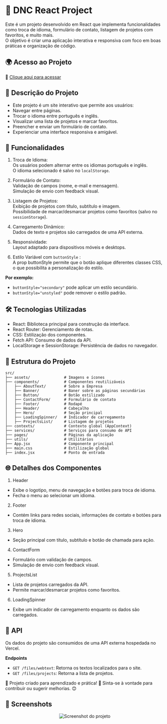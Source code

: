 # 🚀 DNC React Project
Este é um projeto desenvolvido em React que implementa funcionalidades como troca de idioma, formulário de contato, listagem de projetos com favoritos, e muito mais. <br/>
O objetivo é criar uma aplicação interativa e responsiva com foco em boas práticas e organização de código.

## 🌍 Acesso ao Projeto

🔗 [Clique aqui para acessar](https://dnc-react-project.vercel.app/)

## 📱 Descrição do Projeto

- Este projeto é um site interativo que permite aos usuários:
- Navegar entre páginas.
- Trocar o idioma entre português e inglês.
- Visualizar uma lista de projetos e marcar favoritos.
- Preencher e enviar um formulário de contato.
- Experienciar uma interface responsiva e amigável.

## 📌 Funcionalidades

1. Troca de Idioma:<br/>
  Os usuários podem alternar entre os idiomas português e inglês.<br/>
  O idioma selecionado é salvo no `localStorage`.<br/>

2. Formulário de Contato:<br/>
Validação de campos (nome, e-mail e mensagem).<br/>
Simulação de envio com feedback visual.<br/>

3. Listagem de Projetos:<br/>
Exibição de projetos com título, subtítulo e imagem.<br/>
Possibilidade de marcar/desmarcar projetos como favoritos (salvo no `sessionStorage`).

4. Carregamento Dinâmico:<br/>
Dados de texto e projetos são carregados de uma API externa.<br/>

5. Responsividade:<br/>
Layout adaptado para dispositivos móveis e desktops.<br/>

6. Estilo Variável com `buttonStyle` :<br/>
A prop buttonStyle permite que o botão aplique diferentes classes CSS, o que possibilita a personalização do estilo.<br/>

**Por exemplo:**<br/>
* `buttonStyle="secondary"` pode aplicar um estilo secundário.<br/>
* `buttonStyle="unstyled"` pode remover o estilo padrão.<br/>

## 🛠️ Tecnologias Utilizadas

* React: Biblioteca principal para construção da interface.
* React Router: Gerenciamento de rotas.
* CSS: Estilização dos componentes.
* Fetch API: Consumo de dados da API.
* LocalStorage e SessionStorage: Persistência de dados no navegador.

## 📂 Estrutura do Projeto

```
src/
├── assets/               # Imagens e ícones
├── components/           # Componentes reutilizáveis
│   ├── AboutText/        # Sobre a Empresa
│   ├── Banner/           # Baner sobre as páginas secundárias
│   ├── Button/           # Botão estilizado
│   ├── ContactForm/      # Formulário de contato
│   ├── Footer/           # Rodapé
│   ├── Header/           # Cabeçalho
│   ├── Hero/             # Seção principal
│   ├── LoadingSpinner/   # Indicador de carregamento
│   ├── ProjectsList/     # Listagem de projetos
├── contexts/             # Contexto global (AppContext)
├── services/             # Serviços para consumo de API
├── pages/                # Páginas da aplicação
├── utils/                # Utilitários
├── App.jsx               # Componente principal
├── main.css              # Estilização global
├── index.jsx             # Ponto de entrada

```

## 🌐 Detalhes dos Componentes
1. Header
 * Exibe o logotipo, menu de navegação e botões para troca de idioma.
 * Fecha o menu ao selecionar um idioma.
2. Footer
 * Contém links para redes sociais, informações de contato e botões para troca de idioma.
3. Hero
 * Seção principal com título, subtítulo e botão de chamada para ação.
4. ContactForm
 * Formulário com validação de campos.
 * Simulação de envio com feedback visual.
5. ProjectsList
 * Lista de projetos carregados da API.
 * Permite marcar/desmarcar projetos como favoritos.
6. LoadingSpinner
 * Exibe um indicador de carregamento enquanto os dados são carregados.

## 🧩 API
Os dados do projeto são consumidos de uma API externa hospedada no Vercel.

**Endpoints**
* `GET /files/webtext`: Retorna os textos localizados para o site.
* `GET /files/projects`: Retorna a lista de projetos.

🔹 Projeto criado para aprendizado e prática! 🚀 Sinta-se à vontade para contribuir ou sugerir melhorias. 😊

## 📸 Screenshots

<p align="center">
  <img src="https://github.com/user-attachments/assets/5c0deaf7-26e6-4262-882e-93f50dae9791" alt="Screenshot do projeto">
</p>
